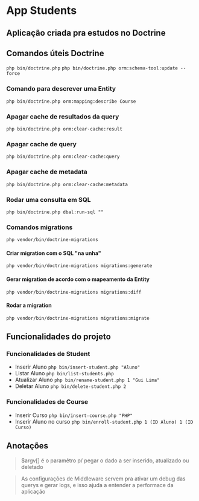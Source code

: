 # App Students

## Aplicação criada pra estudos no Doctrine

## Comandos úteis Doctrine

`php bin/doctrine.php`
`php bin/doctrine.php orm:schema-tool:update --force`

### Comando para descrever uma Entity
`php bin/doctrine.php orm:mapping:describe Course`

### Apagar cache de resultados da query
`php bin/doctrine.php orm:clear-cache:result`

### Apagar cache de query
`php bin/doctrine.php orm:clear-cache:query`

### Apagar cache de metadata
`php bin/doctrine.php orm:clear-cache:metadata`

### Rodar uma consulta em SQL
`php bin/doctrine.php dbal:run-sql ""`

### Comandos migrations
`php vendor/bin/doctrine-migrations`

#### Criar migration com o SQL "na unha"
`php vendor/bin/doctrine-migrations migrations:generate`

#### Gerar migration de acordo com o mapeamento da Entity
`php vendor/bin/doctrine-migrations migrations:diff`

#### Rodar a migration
`php vendor/bin/doctrine-migrations migrations:migrate`

## Funcionalidades do projeto

### Funcionalidades de Student
- Inserir Aluno `php bin/insert-student.php "Aluno"`
- Listar Aluno `php bin/list-students.php`
- Atualizar Aluno `php bin/rename-student.php 1 "Gui Lima"`
- Deletar Aluno `php bin/delete-student.php 2`

### Funcionalidades de Course
- Inserir Curso `php bin/insert-course.php "PHP"`
- Inserir Aluno no curso `php bin/enroll-student.php 1 (ID Aluno) 1 (ID Curso)`

## Anotações 
> $argv[] é o paramêtro p/ pegar o dado a ser inserido, atualizado ou deletado 

> As configurações de Middleware servem pra ativar um debug das querys e gerar logs, e isso ajuda a entender a performace da aplicação

